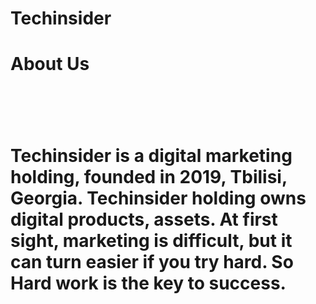 # Techinsider
<h1>About Us<h1><br>
<h1>Techinsider is a digital marketing holding, founded in 2019, Tbilisi, Georgia. Techinsider holding owns digital products, assets. At first sight, marketing is difficult, but it can turn easier if you try hard. So Hard work is the key to success.<h1>
